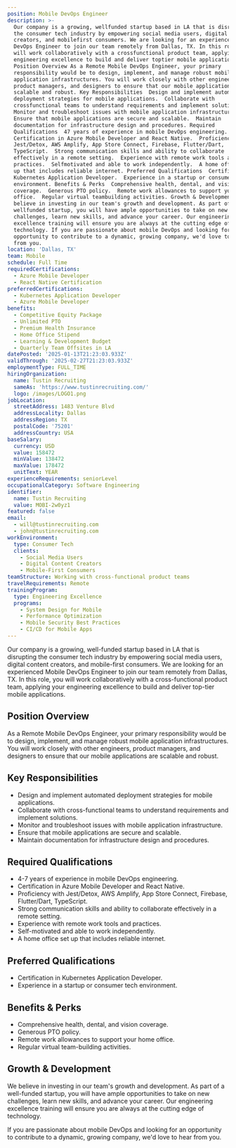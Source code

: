 ```yaml
---
position: Mobile DevOps Engineer
description: >-
  Our company is a growing, wellfunded startup based in LA that is disrupting
  the consumer tech industry by empowering social media users, digital content
  creators, and mobilefirst consumers. We are looking for an experienced Mobile
  DevOps Engineer to join our team remotely from Dallas, TX. In this role, you
  will work collaboratively with a crossfunctional product team, applying your
  engineering excellence to build and deliver toptier mobile applications.
  Position Overview As a Remote Mobile DevOps Engineer, your primary
  responsibility would be to design, implement, and manage robust mobile
  application infrastructures. You will work closely with other engineers,
  product managers, and designers to ensure that our mobile applications are
  scalable and robust. Key Responsibilities  Design and implement automated
  deployment strategies for mobile applications.  Collaborate with
  crossfunctional teams to understand requirements and implement solutions. 
  Monitor and troubleshoot issues with mobile application infrastructure. 
  Ensure that mobile applications are secure and scalable.  Maintain
  documentation for infrastructure design and procedures. Required
  Qualifications  47 years of experience in mobile DevOps engineering. 
  Certification in Azure Mobile Developer and React Native.  Proficiency with
  Jest/Detox, AWS Amplify, App Store Connect, Firebase, Flutter/Dart,
  TypeScript.  Strong communication skills and ability to collaborate
  effectively in a remote setting.  Experience with remote work tools and
  practices.  Selfmotivated and able to work independently.  A home office set
  up that includes reliable internet. Preferred Qualifications  Certification in
  Kubernetes Application Developer.  Experience in a startup or consumer tech
  environment. Benefits & Perks  Comprehensive health, dental, and vision
  coverage.  Generous PTO policy.  Remote work allowances to support your home
  office.  Regular virtual teambuilding activities. Growth & Development We
  believe in investing in our team's growth and development. As part of a
  wellfunded startup, you will have ample opportunities to take on new
  challenges, learn new skills, and advance your career. Our engineering
  excellence training will ensure you are always at the cutting edge of
  technology. If you are passionate about mobile DevOps and looking for an
  opportunity to contribute to a dynamic, growing company, we'd love to hear
  from you.
location: 'Dallas, TX'
team: Mobile
schedule: Full Time
requiredCertifications:
  - Azure Mobile Developer
  - React Native Certification
preferredCertifications:
  - Kubernetes Application Developer
  - Azure Mobile Developer
benefits:
  - Competitive Equity Package
  - Unlimited PTO
  - Premium Health Insurance
  - Home Office Stipend
  - Learning & Development Budget
  - Quarterly Team Offsites in LA
datePosted: '2025-01-13T21:23:03.933Z'
validThrough: '2025-02-27T21:23:03.933Z'
employmentType: FULL_TIME
hiringOrganization:
  name: Tustin Recruiting
  sameAs: 'https://www.tustinrecruiting.com/'
  logo: /images/LOGO1.png
jobLocation:
  streetAddress: 1483 Venture Blvd
  addressLocality: Dallas
  addressRegion: TX
  postalCode: '75201'
  addressCountry: USA
baseSalary:
  currency: USD
  value: 158472
  minValue: 138472
  maxValue: 178472
  unitText: YEAR
experienceRequirements: seniorLevel
occupationalCategory: Software Engineering
identifier:
  name: Tustin Recruiting
  value: MOBI-2w0yz1
featured: false
email:
  - will@tustinrecruiting.com
  - john@tustinrecruiting.com
workEnvironment:
  type: Consumer Tech
  clients:
    - Social Media Users
    - Digital Content Creators
    - Mobile-First Consumers
teamStructure: Working with cross-functional product teams
travelRequirements: Remote
trainingProgram:
  type: Engineering Excellence
  programs:
    - System Design for Mobile
    - Performance Optimization
    - Mobile Security Best Practices
    - CI/CD for Mobile Apps
---
```




Our company is a growing, well-funded startup based in LA that is disrupting the consumer tech industry by empowering social media users, digital content creators, and mobile-first consumers. We are looking for an experienced Mobile DevOps Engineer to join our team remotely from Dallas, TX. In this role, you will work collaboratively with a cross-functional product team, applying your engineering excellence to build and deliver top-tier mobile applications.

## Position Overview
As a Remote Mobile DevOps Engineer, your primary responsibility would be to design, implement, and manage robust mobile application infrastructures. You will work closely with other engineers, product managers, and designers to ensure that our mobile applications are scalable and robust.

## Key Responsibilities
- Design and implement automated deployment strategies for mobile applications.
- Collaborate with cross-functional teams to understand requirements and implement solutions.
- Monitor and troubleshoot issues with mobile application infrastructure.
- Ensure that mobile applications are secure and scalable.
- Maintain documentation for infrastructure design and procedures.

## Required Qualifications
- 4-7 years of experience in mobile DevOps engineering.
- Certification in Azure Mobile Developer and React Native.
- Proficiency with Jest/Detox, AWS Amplify, App Store Connect, Firebase, Flutter/Dart, TypeScript.
- Strong communication skills and ability to collaborate effectively in a remote setting.
- Experience with remote work tools and practices.
- Self-motivated and able to work independently.
- A home office set up that includes reliable internet.

## Preferred Qualifications
- Certification in Kubernetes Application Developer.
- Experience in a startup or consumer tech environment.

## Benefits & Perks
- Comprehensive health, dental, and vision coverage.
- Generous PTO policy.
- Remote work allowances to support your home office.
- Regular virtual team-building activities.

## Growth & Development
We believe in investing in our team's growth and development. As part of a well-funded startup, you will have ample opportunities to take on new challenges, learn new skills, and advance your career. Our engineering excellence training will ensure you are always at the cutting edge of technology.

If you are passionate about mobile DevOps and looking for an opportunity to contribute to a dynamic, growing company, we'd love to hear from you.

